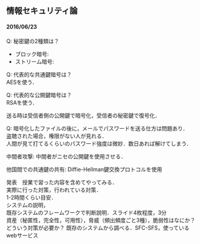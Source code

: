 ## 情報セキュリティ論  

#### 2016/06/23  
Q: 秘密鍵の2種類は？  
- ブロック暗号:  
- ストリーム暗号:  

Q: 代表的な共通鍵暗号は？  
AESを使う．

Q: 代表的な公開鍵暗号は？  
RSAを使う．

送る時は受信者側の公開鍵で暗号化，受信者の秘密鍵で復号化．  

Q: 暗号化したファイルの後に，メールでパスワードを送る仕方は問題あり．  
盗聴された場合，権限がない人が見れる．  
人間が見て打てるくらいのパスワード強度は微妙．数日あれば解けてしまう．  

中間者攻撃: 中間者がニセの公開鍵を使用させる．  

他国間での共通鍵の共有: Diffie-Hellman鍵交換プロトコルを使用  


発表　授業で習った内容を含めてやってみる．  
実際に行った対策，行われている対策．  
1-2時間くらい目安．  
システムの説明，  
既存システムのフレームワークで判断説明．スライド4枚程度，3分  
資産（秘匿性，完全性，可用性），脅威（頻出頻度ごと3種），脆弱性はなにか？どういう対策が必要か？ 既存のシステムから調べる．SFC-SFS，使っているwebサービス  
